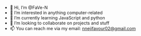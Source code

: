 - 👋 Hi, I’m @FaVe-N
- 👀 I’m interested in anything computer-related
- 🌱 I’m currently learning JavaScript and python
- 💞️ I’m looking to collaborate on projects and stuff
- 📫 You can reach me via my email: nnejifavour02@gmail.com

<!---
FaVe-N/FaVe-N is a ✨ special ✨ repository because its `README.md` (this file) appears on your GitHub profile.
You can click the Preview link to take a look at your changes.
--->
